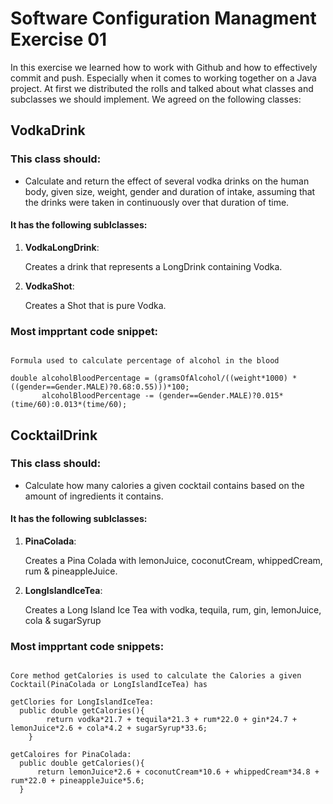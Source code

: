 # Software Configuration Managment Exercise 01

In this exercise we learned how to work with Github and how to effectively commit and push. Especially when it comes to working together on a Java project. At first we distributed the rolls and talked about what classes and subclasses we should implement.
We agreed on the following classes:

## VodkaDrink

### This class should:
- Calculate and return the effect of several vodka drinks on the
human body, given size, weight, gender and duration of intake, assuming that the drinks
were taken in continuously over that duration of time.

#### It has the following sublclasses:
 1. **VodkaLongDrink**:

    Creates a drink that represents a LongDrink containing Vodka.

 2. **VodkaShot**:

    Creates a Shot that is pure Vodka.

### Most impprtant code snippet:

```Vodka

Formula used to calculate percentage of alcohol in the blood

double alcoholBloodPercentage = (gramsOfAlcohol/((weight*1000) * ((gender==Gender.MALE)?0.68:0.55)))*100;
       alcoholBloodPercentage -= (gender==Gender.MALE)?0.015*(time/60):0.013*(time/60);

```

## CocktailDrink

### This class should:
- Calculate how many calories a given cocktail contains based on the amount of ingredients it contains.

#### It has the following sublclasses:
 1. **PinaColada**:

    Creates a Pina Colada with lemonJuice, coconutCream, whippedCream, rum & pineappleJuice.

 2. **LongIslandIceTea**:

    Creates a Long Island Ice Tea with vodka, tequila, rum, gin, lemonJuice, cola & sugarSyrup

### Most impprtant code snippets:

```Cocktail

Core method getCalories is used to calculate the Calories a given Cocktail(PinaColada or LongIslandIceTea) has

getClories for LongIslandIceTea:
  public double getCalories(){
        return vodka*21.7 + tequila*21.3 + rum*22.0 + gin*24.7 + lemonJuice*2.6 + cola*4.2 + sugarSyrup*33.6;
    }

getCaloires for PinaColada:
  public double getCalories(){
      return lemonJuice*2.6 + coconutCream*10.6 + whippedCream*34.8 + rum*22.0 + pineappleJuice*5.6;
  }

```

[//]: # (1. Numbered)
[//]: # (2. List)

[//]: # (**Bold** and _Italic_ and `Code` text)
